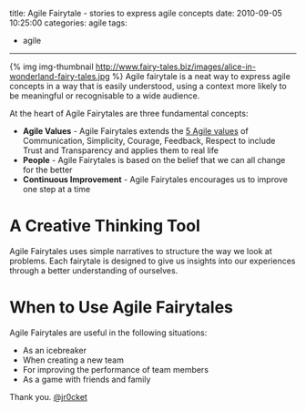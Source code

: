 title: Agile Fairytale - stories to express agile concepts
date: 2010-09-05 10:25:00
categories: agile
tags: 
- agile
---

{% img img-thumbnail http://www.fairy-tales.biz/images/alice-in-wonderland-fairy-tales.jpg %} Agile fairytale is a neat way to express agile concepts in a way that is easily understood, using a context more likely to be meaningful or recognisable to a wide audience.

At the heart of Agile Fairytales are three fundamental concepts:     
<!-- more -->
*   **Agile Values** - Agile Fairytales extends the [5 Agile values](http://www.selfishprogramming.com/2008/12/22/the-devils-in-the-detail/) of Communication, Simplicity, Courage, Feedback, Respect to include Trust and Transparency and applies them to real life
*   **People** - Agile Fairytales is based on the belief that we can all change for the better
*   **Continuous Improvement** - Agile Fairytales encourages us to improve one step at a time

# A Creative Thinking Tool

Agile Fairytales uses simple narratives to structure the way we look at problems. Each fairytale is designed to give us insights into our experiences through a better understanding of ourselves.    

# When to Use Agile Fairytales    

Agile Fairytales are useful in the following situations:     

*   As an icebreaker
*   When creating a new team
*   For improving the performance of team members
*   As a game with friends and family

Thank you.
[@jr0cket](https://twitter.com/jr0cket)

